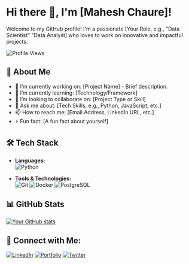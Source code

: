 # Hi there 👋, I'm [Mahesh Chaure]!

Welcome to my GitHub profile! I'm a passionate [Your Role, e.g., "Data Scientist" "Data Analyst]  who loves to work on innovative and impactful projects.

![Profile Views](https://komarev.com/ghpvc/?username=your-github-username&style=flat-square)

## 🚀 About Me
- 🔭 I’m currently working on: [Project Name] - Brief description.
- 🌱 I’m currently learning: [Technology/Framework]
- 👯 I’m looking to collaborate on: [Project Type or Skill]
- 💬 Ask me about: [Tech Skills, e.g., Python, JavaScript, etc.]
- 📫 How to reach me: [Email Address, LinkedIn URL, etc.]
- ⚡ Fun fact: [A fun fact about yourself]

## 🛠️ Tech Stack
- **Languages:**  
  ![Python](https://img.shields.io/badge/-Python-333333?style=flat&logo=python)

- **Tools & Technologies:**  
  ![Git](https://img.shields.io/badge/-Git-333333?style=flat&logo=git)
  ![Docker](https://img.shields.io/badge/-Docker-333333?style=flat&logo=docker)
  ![PostgreSQL](https://img.shields.io/badge/-PostgreSQL-333333?style=flat&logo=postgresql)

## 📊 GitHub Stats
[![Your GitHub stats](https://github-readme-stats.vercel.app/api?username=your-github-username&show_icons=true&theme=radical)](https://github.com/your-github-username)

## 🔗 Connect with Me:
[![LinkedIn](https://img.shields.io/badge/-LinkedIn-0077B5?style=flat&logo=linkedin)](https://www.linkedin.com/in/your-linkedin-profile)
[![Portfolio](https://img.shields.io/badge/-Portfolio-000000?style=flat&logo=web&logoColor=white)](https://your-portfolio-link.com)
[![Twitter](https://img.shields.io/badge/-Twitter-1DA1F2?style=flat&logo=twitter&logoColor=white)](https://twitter.com/your-twitter-handle)
